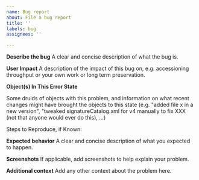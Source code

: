 ```yaml
---
name: Bug report
about: File a bug report
title: ''
labels: bug
assignees: ''

---
```


**Describe the bug**
A clear and concise description of what the bug is.

**User Impact**
A description of the impact of this bug on, e.g. accessioning throughput or your own work or long term preservation.

**Object(s) In This Error State**

Some druids of objects with this problem, and information on what recent changes might have brought the objects to this state (e.g. "added file x in a new version", "tweaked signatureCatalog.xml for v4 manually to fix XXX (not that anyone would ever do this), ...)

Steps to Reproduce, if Known:

**Expected behavior**
A clear and concise description of what you expected to happen.

**Screenshots**
If applicable, add screenshots to help explain your problem.

**Additional context**
Add any other context about the problem here.

